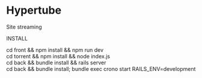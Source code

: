# Hypertube
Site streaming


INSTALL

cd front && npm install && npm run dev
</br>
cd torrent && npm install && node index.js
</br>
cd back && bundle install && rails server
</br>
cd back && bundle install; bundle exec crono start RAILS_ENV=development
